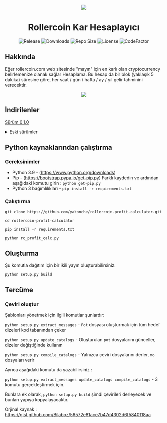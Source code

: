 <p align="center"><img src="https://i.imgur.com/UnThSPW.png"/></p>

<h1 align="center">Rollercoin Kar Hesaplayıcı</h1>

<p align="center">
  <img alt="Release" src="https://img.shields.io/github/v/release/yakonche/rollercoin-profit-calculator?style=flat-square&color=00b16a">
  <img alt="Downloads" src="https://img.shields.io/github/downloads/yakonche/rollercoin-profit-calculator/total?style=flat-square&color=0055A4">
  <img alt="Repo Size" src="https://img.shields.io/github/repo-size/yakonche/rollercoin-profit-calculator?style=flat-square&color=FFFFFF">
  <img alt="License" src="https://img.shields.io/github/license/yakonche/rollercoin-profit-calculator?style=flat-square&color=EF4135">
  <img alt="CodeFactor" src="https://www.codefactor.io/repository/github/yakonche/rollercoin-profit-calculator/badge?style=flat-square"/>
</p>

Hakkında
--------

Eğer rollercoin.com web sitesinde "mayın" için en karlı olan cryptocurrency belirlemenize olanak sağlar Hesaplama.
Bu hesap da bir blok (yaklaşık 5 dakika) süresine göre, her saat / gün / hafta / ay / yıl gelir tahminini verecektir.

<p align="center"><img src="https://user-images.githubusercontent.com/60564904/111250612-ec2cfc00-860d-11eb-98f3-bc8beb837055.png"/></p>

İndirilenler
------------
[Sürüm 0.1.0](https://github.com/Yakonche/rollercoin-profit-calculator/releases/tag/0.1.0)

<details>
<summary>Eski sürümler</summary>
* [Sürüm 0.0.5](https://github.com/Yakonche/rollercoin-profit-calculator/releases/tag/0.0.5)
</details>

Python kaynaklarından çalıştırma
--------------------------------

### Gereksinimler


* Python 3.9 - (https://www.python.org/downloads)
* Pip - (https://bootstrap.pypa.io/get-pip.py) Farklı kaydedin ve ardından aşağıdaki komutu girin : `python get-pip.py`
* Python 3 bağımlılıkları - `pip install -r requirements.txt`


### Çalıştırma

`git clone https://github.com/yakonche/rollercoin-profit-calculator.git`

`cd rollercoin-profit-calculator`

`pip install -r requirements.txt`

`python rc_profit_calc.py`

Oluşturma
---------

Şu komutla dağıtım için bir ikili yayın oluşturabilirsiniz:

`python setup.py build`

Tercüme
-------
### Çeviri oluştur

Şablonları yönetmek için ilgili komutlar şunlardır:

`python setup.py extract_messages` - `Pot` dosyası oluşturmak için tüm hedef dizeleri kod tabanından çeker

`python setup.py update_catalogs` -  Oluşturulan `pot` dosyalarını günceller, dizeler değiştiğinde kullanın

`python setup.py compile_catalogs` - Yalnızca çeviri dosyalarını derler, `mo` dosyaları verir

Ayrıca aşağıdaki komutu da yazabilirsiniz :

`python setup.py extract_messages update_catalogs compile_catalogs` - 3 komutu gerçekleştirmek için.

Bunlara ek olarak, `python setup.py build` şimdi çevirileri derleyecek ve bunları yapıya kopyalayacaktır.



Orjinal kaynak : https://gist.github.com/Bilaboz/56572e81ace7b47d4302d6f5840118aa
